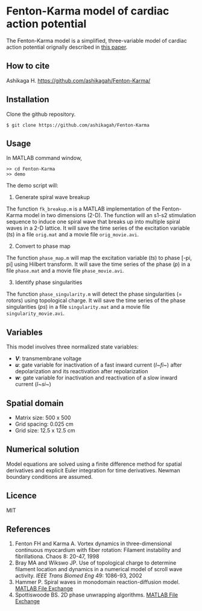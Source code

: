 # Fenton-Karma model of cardiac action potential

The Fenton-Karma model is a simplified, three-variable model of cardiac action potential orignally described in [this paper](http://aip.scitation.org/doi/10.1063/1.166311).

## How to cite

Ashikaga H. https://github.com/ashikagah/Fenton-Karma/

## Installation
Clone the github repository.
```
$ git clone https://github.com/ashikagah/Fenton-Karma
```

## Usage

In MATLAB command window, 

```
>> cd Fenton-Karma
>> demo
```
The demo script will:

1. Generate spiral wave breakup

The function `fk_breakup.m` is a MATLAB implementation of the Fenton-Karma model in two dimensions (2-D). The function will an s1-s2  stimulation sequence to induce one spiral wave that breaks up into multiple spiral waves in a 2-D lattice. It will save the time series of the excitation variable (_ts_) in a file `orig.mat` and a movie file `orig_movie.avi`.

2. Convert to phase map

The function `phase_map.m` will map the excitation variable (_ts_) to phase [-pi, pi] using Hilbert transform. It will save the time series of the phase (_p_) in a file `phase.mat` and a movie file `phase_movie.avi`.

3. Identify phase singularities

The function `phase_singularity.m` will detect the phase singularities (= rotors) using topological charge. It will save the time series of the phase singularities (_ps_) in a file `singularity.mat` and a movie file `singularity_movie.avi`.

## Variables
This model involves three normalized state variables:
- **_V_**: transmembrane voltage
- _**u**_: gate variable for inactivation of a fast inward current (_I~fi~_) after depolarization and its reactivation after repolarization
- **_w_**: gate variable for inactivation and reactivation of a slow inward current (_I~si~_)

## Spatial domain
- Matrix size: 500 x 500
- Grid spacing: 0.025 cm
- Grid size: 12.5 x 12.5 cm

## Numerical solution
Model equations are solved using a finite difference method for spatial derivatives and explicit Euler integration for time derivatives. Newman boundary conditions are assumed. 

## Licence
MIT

## References
1. Fenton FH and Karma A. Vortex dynamics in three-dimensional continuous myocardium with fiber rotation: Filament instability and fibrillationa. Chaos 8: 20-47, 1998
2. Bray MA and Wikswo JP. Use of topological charge to determine filament location and dynamics in a numerical model of scroll wave activity. _IEEE Trans Biomed Eng_ 49: 1086-93, 2002
3. Hammer P. Spiral waves in monodomain reaction-diffusion model. [MATLAB File Exchange](https://www.mathworks.com/matlabcentral/fileexchange/22492-spiral-waves-in-monodomain-reaction-diffusion-model)
4. Spottiswoode BS. 2D phase unwrapping algorithms. [MATLAB File Exchange](http://www.mathworks.com/matlabcentral/fileexchange/22504-2d-phase-unwrapping-algorithms?focused=5111677&tab=function)
